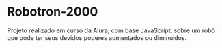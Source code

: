 # Robotron-2000
Projeto realizado em curso da Alura, com base JavaScript, sobre um robô que pode ter seus devidos poderes aumentados ou diminuidos.
